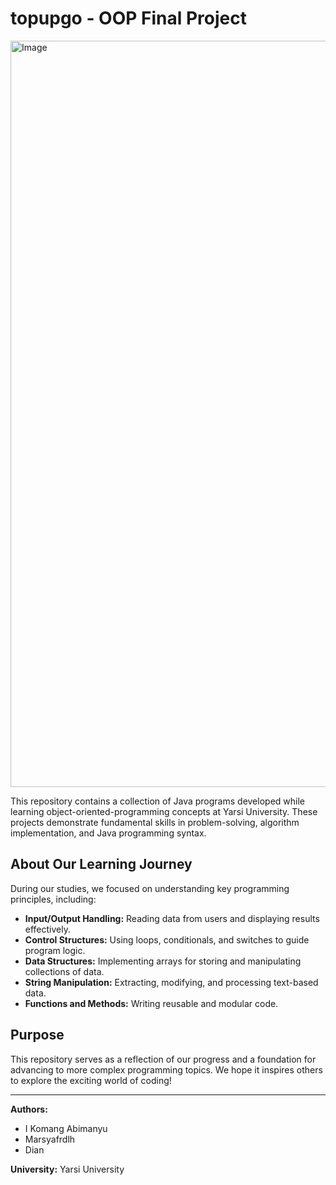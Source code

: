 # topupgo - OOP Final Project
<img width="1194" alt="Image" src="https://github.com/user-attachments/assets/bd959b4e-e1de-473c-b63f-4a76c33d853c" />

This repository contains a collection of Java programs developed while learning object-oriented-programming concepts at Yarsi University. These projects demonstrate fundamental skills in problem-solving, algorithm implementation, and Java programming syntax.

## About Our Learning Journey

During our studies, we focused on understanding key programming principles, including:

- **Input/Output Handling:** Reading data from users and displaying results effectively.
- **Control Structures:** Using loops, conditionals, and switches to guide program logic.
- **Data Structures:** Implementing arrays for storing and manipulating collections of data.
- **String Manipulation:** Extracting, modifying, and processing text-based data.
- **Functions and Methods:** Writing reusable and modular code.

## Purpose

This repository serves as a reflection of our progress and a foundation for advancing to more complex programming topics. We hope it inspires others to explore the exciting world of coding!

---
**Authors:**  
- I Komang Abimanyu  
- Marsyafrdlh  
- Dian  

**University:** Yarsi University
